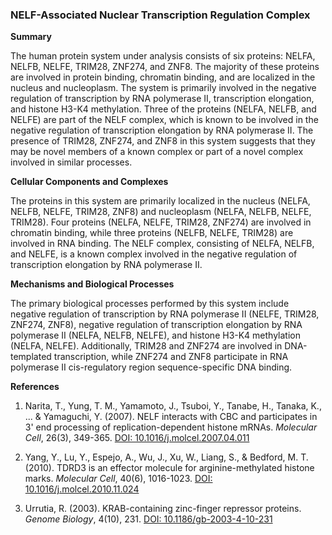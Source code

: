 ### NELF-Associated Nuclear Transcription Regulation Complex

**Summary**

The human protein system under analysis consists of six proteins: NELFA, NELFB, NELFE, TRIM28, ZNF274, and ZNF8. The majority of these proteins are involved in protein binding, chromatin binding, and are localized in the nucleus and nucleoplasm. The system is primarily involved in the negative regulation of transcription by RNA polymerase II, transcription elongation, and histone H3-K4 methylation. Three of the proteins (NELFA, NELFB, and NELFE) are part of the NELF complex, which is known to be involved in the negative regulation of transcription elongation by RNA polymerase II. The presence of TRIM28, ZNF274, and ZNF8 in this system suggests that they may be novel members of a known complex or part of a novel complex involved in similar processes.

**Cellular Components and Complexes**

The proteins in this system are primarily localized in the nucleus (NELFA, NELFB, NELFE, TRIM28, ZNF8) and nucleoplasm (NELFA, NELFB, NELFE, TRIM28). Four proteins (NELFA, NELFE, TRIM28, ZNF274) are involved in chromatin binding, while three proteins (NELFB, NELFE, TRIM28) are involved in RNA binding. The NELF complex, consisting of NELFA, NELFB, and NELFE, is a known complex involved in the negative regulation of transcription elongation by RNA polymerase II.

**Mechanisms and Biological Processes**

The primary biological processes performed by this system include negative regulation of transcription by RNA polymerase II (NELFE, TRIM28, ZNF274, ZNF8), negative regulation of transcription elongation by RNA polymerase II (NELFA, NELFB, NELFE), and histone H3-K4 methylation (NELFA, NELFE). Additionally, TRIM28 and ZNF274 are involved in DNA-templated transcription, while ZNF274 and ZNF8 participate in RNA polymerase II cis-regulatory region sequence-specific DNA binding.

**References**

1. Narita, T., Yung, T. M., Yamamoto, J., Tsuboi, Y., Tanabe, H., Tanaka, K., ... & Yamaguchi, Y. (2007). NELF interacts with CBC and participates in 3' end processing of replication-dependent histone mRNAs. *Molecular Cell*, 26(3), 349-365. [DOI: 10.1016/j.molcel.2007.04.011](https://doi.org/10.1016/j.molcel.2007.04.011)

2. Yang, Y., Lu, Y., Espejo, A., Wu, J., Xu, W., Liang, S., & Bedford, M. T. (2010). TDRD3 is an effector molecule for arginine-methylated histone marks. *Molecular Cell*, 40(6), 1016-1023. [DOI: 10.1016/j.molcel.2010.11.024](https://doi.org/10.1016/j.molcel.2010.11.024)

3. Urrutia, R. (2003). KRAB-containing zinc-finger repressor proteins. *Genome Biology*, 4(10), 231. [DOI: 10.1186/gb-2003-4-10-231](https://doi.org/10.1186/gb-2003-4-10-231)
